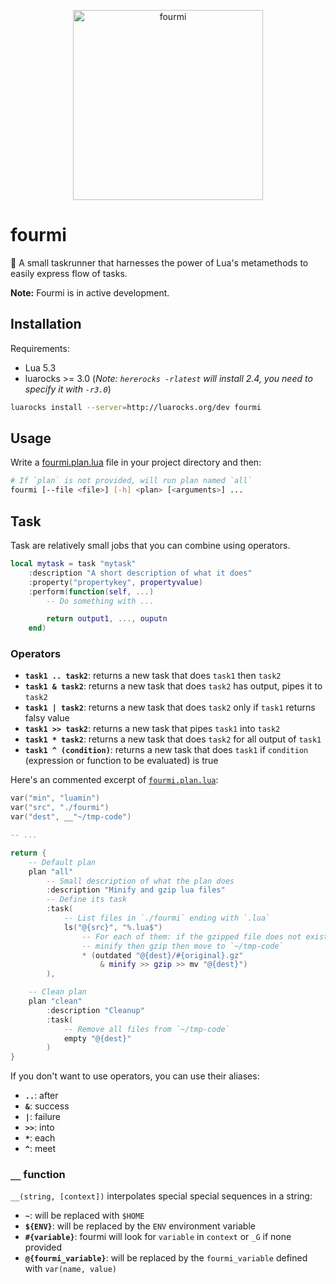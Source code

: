 <p align="center">
    <img src="https://github.com/giann/fourmi/raw/master/assets/logo.png" alt="fourmi" height="304">
</p>


# fourmi
🐜 A small taskrunner that harnesses the power of Lua's metamethods to easily express flow of tasks.

**Note:** Fourmi is in active development.

## Installation

Requirements:
- Lua 5.3
- luarocks >= 3.0 (_Note: `hererocks -rlatest` will install 2.4, you need to specify it with `-r3.0`_)

```bash
luarocks install --server=http://luarocks.org/dev fourmi
```

## Usage

Write a [fourmi.plan.lua](#plan) file in your project directory and then:

```bash
# If `plan` is not provided, will run plan named `all`
fourmi [--file <file>] [-h] <plan> [<arguments>] ...
```

## Task

Task are relatively small jobs that you can combine using operators.

```lua
local mytask = task "mytask"
    :description "A short description of what it does"
    :property("propertykey", propertyvalue)
    :perform(function(self, ...)
        -- Do something with ...

        return output1, ..., ouputn
    end)
```

### Operators

- **`task1 .. task2`**: returns a new task that does `task1` then `task2`
- **`task1 & task2`**: returns a new task that does `task2` has output, pipes it to `task2`
- **`task1 | task2`**: returns a new task that does `task2` only if `task1` returns falsy value
- **`task1 >> task2`**: returns a new task that pipes `task1` into `task2`
- **`task1 * task2`**: returns a new task that does `task2` for all output of `task1`
- **`task1 ^ (condition)`**: returns a new task that does `task1` if `condition` (expression or function to be evaluated) is true

Here's an commented excerpt of [`fourmi.plan.lua`](https://github.com/giann/fourmi/blob/master/example-fourmi.plan.lua):

```lua
var("min", "luamin")
var("src", "./fourmi")
var("dest", __"~/tmp-code")

-- ...

return {
    -- Default plan
    plan "all"
        -- Small description of what the plan does
        :description "Minify and gzip lua files"
        -- Define its task
        :task(
            -- List files in `./fourmi` ending with `.lua`
            ls("@{src}", "%.lua$")
                -- For each of them: if the gzipped file does not exist or is older than the original,
                -- minify then gzip then move to `~/tmp-code`
                * (outdated "@{dest}/#{original}.gz"
                    & minify >> gzip >> mv "@{dest}")
        ),

    -- Clean plan
    plan "clean"
        :description "Cleanup"
        :task(
            -- Remove all files from `~/tmp-code`
            empty "@{dest}"
        )
}
```

If you don't want to use operators, you can use their aliases:
- **`..`**: after
- **`&`**: success
- **`|`**: failure
- **`>>`**: into
- **`*`**: each
- **`^`**: meet

### `__` function

`__(string, [context])` interpolates special special sequences in a string:
- **`~`**: will be replaced with `$HOME`
- **`${ENV}`**: will be replaced by the `ENV` environment variable
- **`#{variable}`**: fourmi will look for `variable` in `context` or `_G` if none provided
- **`@{fourmi_variable}`**: will be replaced by the `fourmi_variable` defined with `var(name, value)`
